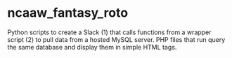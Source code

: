 # ncaaw_fantasy_roto
Python scripts to create a Slack (1) that calls functions from a wrapper script (2) to pull data from a hosted MySQL server.
PHP files that run query the same database and display them in simple HTML tags.
